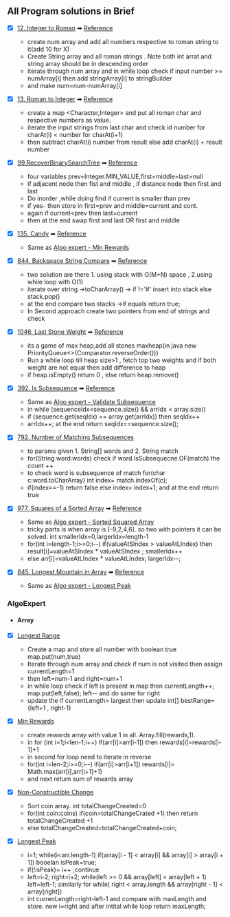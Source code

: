 ## All Program solutions in Brief

- [x] [12. Integer to Roman](https://leetcode.com/problems/integer-to-roman/)
  ➡ [Reference](https://www.youtube.com/watch?v=f_F9ItFyiEg)
    * create num array and add all numbers respective to roman string to it(add 10 for X)
    * Create String array and all roman strings . Note both int arrat and string array should be in descending order
    * iterate through num array and in while loop check if input number >= numArray[i] then add stringArray[i] to
      stringBuilder
    * and make num=num-numArray[i]

- [x] [13. Roman to Integer](https://leetcode.com/problems/roman-to-integer/)
  ➡ [Reference](https://www.youtube.com/watch?v=dlATMslQ6Uc)
    * create a map <Character,Integer> and put all roman char and respective numbers as value.
    * iterate the input strings from last char and check id number for charAt(i) < number for charAt(i+1)
    * then subtract charAt(i) number from result else add charAt(i) + result number

- [x] [99.RecoverBinarySearchTree](https://leetcode.com/problems/recover-binary-search-tree/)
  ➡ [Reference](https://www.youtube.com/watch?v=ZWGW7FminDM)
    * four variables prev=Integer.MIN_VALUE,first=middle=last=null
    * if adjacent node then fist and middle , if distance node then first and last
    * Do inorder ,while doing find if current is smaller than prev
    * if yes- then store in first=prev and middle=current and cont.
    * again if current<prev then last=current
    * then at the end swap first and last OR first and middle
- [x] [135. Candy](https://leetcode.com/problems/candy/)
  ➡ [Reference](https://www.algoexpert.io/questions/Min%20Rewards)
    * Same as [Algo expert - Min Rewards](https://www.algoexpert.io/questions/Min%20Rewards)


- [x] [844. Backspace String Compare](https://leetcode.com/problems/backspace-string-compare/)
  ➡ [Reference](https://www.youtube.com/watch?v=vgog1EuEJYQ)
    * two solution are there 1. using stack with O(M+N) space , 2.using while loop with O(1)
    * iterate over string ->toCharArray() -> if !='#' insert into stack else stack.pop()
    * at the end compare two stacks ->if equals return true;
    * In Second approach create two pointers from end of strings and check

- [x] [1046. Last Stone Weight](https://leetcode.com/problems/last-stone-weight/)
  ➡ [Reference](https://www.youtube.com/watch?v=-1jxt_DPl48)
    * its a game of max heap,add all stones maxheap(in java new PriorityQueue<>(Comparator.reverseOrder()))
    * Run a while loop till heap size>1 , fetch top two weights and if both weight are not equal then add difference to
      heap
    * if heap.isEmpty() return 0 , else return heap.remove()

- [x] [392. Is Subsequence](https://leetcode.com/problems/is-subsequence/)
  ➡ [Reference](https://www.youtube.com/watch?v=vgog1EuEJYQ)
    * Same as [Algo expert - Validate Subsequence](https://www.algoexpert.io/questions/Validate%20Subsequence)
    * in while  (sequenceIdx<sequence.size() && arrIdx < array.size()
    * if (sequence.get(seqIdx) == array.get(arrIdx)) then seqIdx++
    * arrIdx++; at the end return seqIdx==sequence.size();

- [x] [792. Number of Matching Subsequences](https://leetcode.com/problems/number-of-matching-subsequences/)
    * to params given 1. String[] words and 2. String match
    * for(String word:words) check if word.IsSubsequecne.OF(match) the count ++
    * to check word is subsequence of match for(char c:word.toCharArray) int index= match.indexOf(c);
    * if(index==-1) return false else index= index+1; and at the end return true

- [x] [977. Squares of a Sorted Array](https://leetcode.com/problems/squares-of-a-sorted-array/)
  ➡ [Reference](https://www.algoexpert.io/questions/Sorted%20Squared%20Array)
    * Same as [Algo expert - Sorted Squared Array](https://www.algoexpert.io/questions/Sorted%20Squared%20Array)
    * tricky parts is when array is [-9,2,4,6]. so two with pointers it can be solved. int
      smallerIdx=0,largerIdx=length-1
    * for(int i=length-1;i>=0;i--) if(valueAtSIndex > valueAtLIndex) then result[i]=valueAtSIndex * valueAtSIndex ;
      smallerIdx++
    * else arr[i]=valueAtLIndex * valueAtLIndex; largerIdx--;

- [x] [845. Longest Mountain in Array](https://leetcode.com/problems/longest-mountain-in-array/)
  ➡ [Reference](https://www.algoexpert.io/questions/Longest%20Peak)
    * Same as [Algo expert - Longest Peak](https://www.algoexpert.io/questions/Longest%20Peak)

### AlgoExpert

- #### Array
- [x] [Longest Range](https://www.algoexpert.io/questions/Largest%20Range)
    * Create a map and store all number with boolean true map.put(num,true)
    * Iterate through num array and check if num is not visited then assign currentLength=1
    * then left=num-1 and right=num+1
    * in while loop check if left is present in map then currentLength++; map.put(left,false); left-- and do same for
      right
    * update the if currentLength> largest then update int[] bestRange={left+1 , right-1}

- [x] [Min Rewards](https://www.algoexpert.io/questions/Min%20Rewards)
    * create rewards array with value 1 in all. Array.fill(rewards,1).
    * in for (int i=1;i<len-1;i++) if(arr[i]>arr[i-1]) then rewards[i]=rewards[i-1]+1
    * in second for loop need to iterate in reverse
    * for(int i=len-2;i>=0;i--) if(arr[i]>arr[i+1]) rewards[i]= Math.max(arr[i],arr[i+1]+1)
    * and next return sum of rewards array

- [x] [Non-Constructible Change](https://www.algoexpert.io/questions/Non-Constructible%20Change)
    * Sort coin array. int totalChangeCreated=0
    * for(int coin:coins) if(coin>totalChangeCrated +1) then return totalChangeCreated +1
    * else totalChangeCreated=totalChangeCreated+coin;

- [x] [Longest Peak](https://www.algoexpert.io/questions/Longest%20Peak)
    * i=1; while(i<arr.length-1) if(array[i - 1] < array[i] && array[i] > array[i + 1]) booelan isPeak=true;
    * if(!isPeak)= i++ ;continue
    * left=i-2; right=i+2; while(left >= 0 && array[left] < array[left + 1)   left=left-1; similarly for while( right <
      array.length && array[right - 1] < array[right])
    * int currenLength=right-left-1 and compare with maxLength and store. new i=right and after intital while loop
      return maxLength;
  
